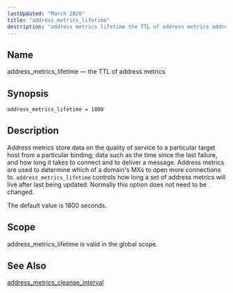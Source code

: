 ```yaml
---
lastUpdated: "March 2020"
title: "address_metrics_lifetime"
description: "address metrics lifetime the TTL of address metrics address metrics lifetime 1800 Address metrics store data on the quality of service to a particular target host from a particular binding data such as the time since the last failure and how long it takes to connect and to deliver a..."
---
```


<a name="conf.ref.address_metrics_lifetime"></a> 
## Name

address_metrics_lifetime — the TTL of address metrics

## Synopsis

`address_metrics_lifetime = 1800`

<a name="idp23362144"></a> 
## Description

Address metrics store data on the quality of service to a particular target host from a particular binding; data such as the time since the last failure, and how long it takes to connect and to deliver a message. Address metrics are used to determine which of a domain's MXs to open more connections to. `address_metrics_lifetime` controls how long a set of address metrics will live after last being updated. Normally this option does not need to be changed.

The default value is 1800 seconds.

<a name="idp23364960"></a> 
## Scope

address_metrics_lifetime is valid in the global scope.

<a name="idp23366496"></a> 
## See Also

[address_metrics_cleanse_interval](/momentum/4/config/ref-address-metrics-cleanse-interval)